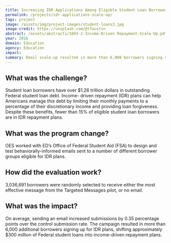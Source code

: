 ```yaml
---
title: Increasing IDR Applications Among Eligible Student Loan Borrowers - Scale Up
permalink: /projects/idr-applications-scale-up/
tags: project
image: /assets/img/project-images/student-loans3.jpg
image-credit: https://unsplash.com/@tfaustin
abstract: /assets/abstracts/1603-2-Income-Driven Repayment-Scale-Up.pdf
year: 2016
domain: Education
agency: Education
impact:
summary: Email scale-up resulted in more than 6,000 borrowers signing up for income driven repayment plans.
---
```

## What was the challenge?

Student loan borrowers have over $1.26 trillion dollars in outstanding Federal student loan debt. Income- driven repayment (IDR) plans can help Americans manage this debt by limiting their monthly payments to a percentage of their discretionary income and providing loan forgiveness. Despite these benefits, fewer than 15% of eligible student loan borrowers are in IDR repayment plans.

## What was the program change?

OES worked with ED’s Office of Federal Student Aid (FSA) to design and test behaviorally-informed emails sent to a number of different borrower groups eligible for IDR plans.

## How did the evaluation work?

3,036,691 borrowers were randomly selected to receive either the most effective message from the Targeted Messages pilot, or no email.

## What was the impact?

On average, sending an email increased submissions by 0.35 percentage points over the control submission rate. The campaign resulted in more than 6,000 additional borrowers signing up for IDR plans, shifting approximately $300 million of Federal student loans into income-driven repayment plans.
